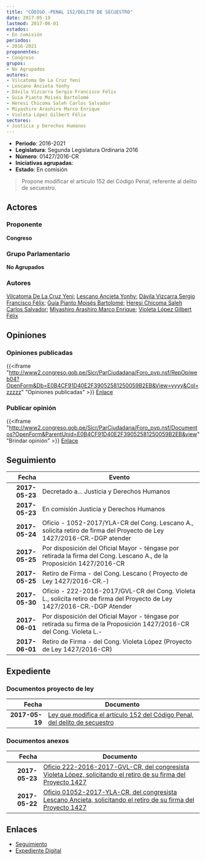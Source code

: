 ```yaml
---
title: "CÓDIGO.-PENAL 152/DELITO DE SECUESTRO"
date: 2017-05-19
lastmod: 2017-06-01
estados:
- En comisión
periodos:
- 2016-2021
proponentes:
- Congreso
grupos:
- No Agrupados
autores:
- Vilcatoma De La Cruz Yeni
- Lescano Ancieta Yonhy
- Dávila Vizcarra Sergio Francisco Félix
- Guía Pianto Moisés Bartolomé
- Heresi Chicoma Saleh Carlos Salvador
- Miyashiro Arashiro Marco Enrique
- Violeta López Gilbert Félix
sectores:
- Justicia y Derechos Humanos
---
```

- **Periodo**: 2016-2021
- **Legislatura**: Segunda Legislatura Ordinaria 2016
- **Número**: 01427/2016-CR
- **Iniciativas agrupadas**: 
- **Estado**: En comisión

> Propone modificar el artículo 152 del Código Penal, referente al delito de secuestro.


## Actores

### Proponente

**Congreso**

### Grupo Parlamentario

**No Agrupados**

### Autores

[Vilcatoma De La Cruz Yeni](mailto:mailto:yvilcatoma@congreso.gob.pe); [Lescano Ancieta Yonhy](mailto:mailto:ylescano@congreso.gob.pe); [Dávila Vizcarra Sergio Francisco Félix](mailto:mailto:sdavila@congreso.gob.pe); [Guía Pianto Moisés Bartolomé](mailto:mailto:mguia@congreso.gob.pe); [Heresi Chicoma Saleh Carlos Salvador](mailto:mailto:sheresi@congreso.gob.pe); [Miyashiro Arashiro Marco Enrique](mailto:mailto:mmiyashiro@congreso.gob.pe); [Violeta López Gilbert Félix](mailto:mailto:gvioleta@congreso.gob.pe)

## Opiniones

### Opiniones publicadas

{{<iframe "http://www2.congreso.gob.pe/Sicr/ParCiudadana/Foro_pvp.nsf/RepOpiweb04?OpenForm&Db=E0B4CF91D40E2F39052581250059B2EB&View=yyyy&Col=zzzzz" "Opiniones publicadas" >}}
[Enlace](http://www2.congreso.gob.pe/Sicr/ParCiudadana/Foro_pvp.nsf/RepOpiweb04?OpenForm&Db=E0B4CF91D40E2F39052581250059B2EB&View=yyyy&Col=zzzzz)

### Publicar opinión

{{<iframe "http://www2.congreso.gob.pe/Sicr/ParCiudadana/Foro_pvp.nsf/Documentos?OpenForm&ParentUnid=E0B4CF91D40E2F39052581250059B2EB&view" "Brindar opinión" >}}
[Enlace](http://www2.congreso.gob.pe/Sicr/ParCiudadana/Foro_pvp.nsf/Documentos?OpenForm&ParentUnid=E0B4CF91D40E2F39052581250059B2EB&view)


## Seguimiento

| Fecha | Evento |
|------:|--------|
| **2017-05-23** | Decretado a... Justicia y Derechos Humanos |
| **2017-05-23** | En comisión Justicia y Derechos Humanos |
| **2017-05-24** | Oficio - 1052-2017/YLA-CR del Cong. Lescano A., solicita retiro de firma del Proyecto de Ley 1427/2016-CR.-DGP atender |
| **2017-05-25** | Por disposición del Oficial Mayor - téngase por retirada la firma del Cong. Lescano A., de la Proposición 1427/2016-CR |
| **2017-05-25** | Retiro de Firma - del Cong. Lescano ( Proyecto de Ley 1427/2016-CR.-) |
| **2017-05-30** | Oficio - 222-2016-2017/GVL-CR del Cong. Violeta L., solicita retiro de firma del Proyecto de Ley 1427/2016-CR.-DGP Atender |
| **2017-06-01** | Por disposición del Oficial Mayor - téngase por retirada su firma de la Proposición 1427/2016-CR del Cong. Violeta L.- |
| **2017-06-01** | Retiro de Firma - del Cong. Violeta López (Proyecto de Ley 1427/2016-CR) |

## Expediente

### Documentos proyecto de ley

| Fecha | Documento |
|------:|-----------|
| **2017-05-19** | [Ley que modifica el artículo 152 del Código Penal, del delito de secuestro](http://www.leyes.congreso.gob.pe/Documentos/2016_2021/Proyectos_de_Ley_y_de_Resoluciones_Legislativas/PL0142720170519...pdf) |

### Documentos anexos

| Fecha | Documento |
|------:|-----------|
| **2017-05-23** | [Oficio 222-2016-2017-GVL-CR, del congresista Violeta López, solicitando el retiro de su firma del Proyecto 1427](http://www.leyes.congreso.gob.pe/Documentos/2016_2021/Oficios/Congresistas/OFICIO-222-2016-2017-GVL-CR.PDF) |
| **2017-05-22** | [Oficio 01052-2017-YLA-CR, del congresista Lescano Ancieta, solicitando el retiro de su firma del Proyecto 1427](http://www.leyes.congreso.gob.pe/Documentos/2016_2021/Oficios/Congresistas/OFICIO-01052-2017-YLA-CR.pdf) |

## Enlaces

- [Seguimiento](http://www2.congreso.gob.pe/Sicr/TraDocEstProc/CLProLey2016.nsf/f7fff46988ca05b1052578e100829cc7/ec94d3e9c8a6cea7052581250056b4e4?OpenDocument)
- [Expediente Digital](http://www2.congreso.gob.pe/Sicr/TraDocEstProc/CLProLey2016.nsf/f7fff46988ca05b1052578e100829cc7/ec94d3e9c8a6cea7052581250056b4e4?OpenDocument&Click=05257FB7005EB655.eb71d0cf91d8294e05256cdf006b5706/$Body/0.1C6C)

